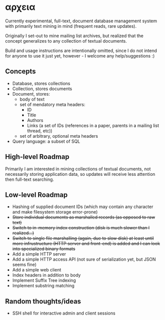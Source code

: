 αρχεια
======

Currently experimental, full-text, document database management system with
primarily text mining in mind (frequent reads, rare updates).

Originally I set-out to mine mailing list archives, but realized that the
concept generalizes to any collection of textual documents.

Build and usage instructions are intentionally omitted, since I do not intend
for anyone to use it just yet, however - I welcome any help/suggestions :)


Concepts
--------
* Database, stores collections
* Collection, stores documents
* Document, stores:
    - body of text
    - set of mendatory meta headers:
        - ID
        - Title
        - Authors
        - Links (a set of IDs (references in a paper, parents in a mailing list
          thread, etc))
    - set of arbitrary, optional meta headers
* Query language: a subset of SQL


High-level Roadmap
------------------
Primarily I am interested in mining collections of textual documents, not
necessarily storing application data, so updates will receive less attention
then full-text searching.


Low-level Roadmap
-----------------
* Hashing of supplied document IDs (which may contain any character and make
  filesystem storage error-prone)
* ~~Store individual documents as marshalled records (as opposed to raw text)~~
* ~~Switch to in-memory index construction (disk is much slower than I
  realized...)~~
* ~~Switch to single file marshalling (again, due to slow disk) at least until
  more infrustructure (HTTP server and front-end) is added and I can look into
  specialized binary formats~~
* Add a simple HTTP server
* Add a simple HTTP access API (not sure of serialization yet, but JSON seems
  fine)
* Add a simple web client
* Index headers in addition to body
* Implement Suffix Tree indexing
* Implement substring matching


Random thoughts/ideas
---------------------
* SSH shell for interactive admin and client sessions
